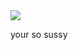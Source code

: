 <img src="https://cdn.discordapp.com/attachments/745492963609673741/847142315961221140/image0.jpg"/>

your so sussy
